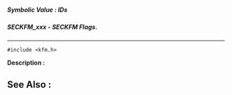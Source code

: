 ##### Symbolic Value : IDs
##### SECKFM_xxx - SECKFM Flags.
---
```
#include <kfm.h>
```
**Description :**



**See Also :**
---
